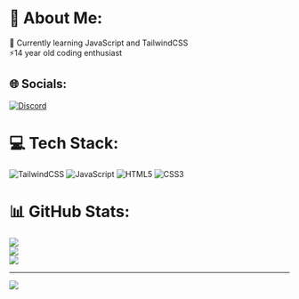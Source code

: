 # 💫 About Me:
🌱 Currently learning JavaScript and TailwindCSS<br>⚡14 year old coding enthusiast


## 🌐 Socials:
[![Discord](https://img.shields.io/badge/Discord-%237289DA.svg?logo=discord&logoColor=white)](https://discord.gg/limax21214) 

# 💻 Tech Stack:
![TailwindCSS](https://img.shields.io/badge/tailwindcss-%2338B2AC.svg?style=for-the-badge&logo=tailwind-css&logoColor=white) ![JavaScript](https://img.shields.io/badge/javascript-%23323330.svg?style=for-the-badge&logo=javascript&logoColor=%23F7DF1E) ![HTML5](https://img.shields.io/badge/html5-%23E34F26.svg?style=for-the-badge&logo=html5&logoColor=white) ![CSS3](https://img.shields.io/badge/css3-%231572B6.svg?style=for-the-badge&logo=css3&logoColor=white)
# 📊 GitHub Stats:
![](https://github-readme-stats.vercel.app/api?username=vLimax24&theme=dark&hide_border=false&include_all_commits=true&count_private=true)<br/>
![](https://github-readme-streak-stats.herokuapp.com/?user=vLimax24&theme=dark&hide_border=false)<br/>
![](https://github-readme-stats.vercel.app/api/top-langs/?username=vLimax24&theme=dark&hide_border=false&include_all_commits=true&count_private=true&layout=compact)

---
[![](https://visitcount.itsvg.in/api?id=vLimax24&icon=0&color=0)](https://visitcount.itsvg.in)

<!-- Proudly created with GPRM ( https://gprm.itsvg.in ) -->
